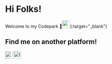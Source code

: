 # Hi Folks! 
Welcome to my Codepark 🏡[<img src="https://media.giphy.com/media/hvRJCLFzcasrR4ia7z/giphy.gif" width="25px">](https://fachridantm.github.io/){:target="_blank"}

## Find me on another platform!

<a href="https://www.linkedin.com/in/fachridantm/" target="_blank"><img align="left" alt="LinkedIn" width="24px" src="https://content.linkedin.com/content/dam/me/brand/en-us/brand-home/logos/In-Blue-Logo.png.original.png"></a>
<a href="https://www.instagram.com/fachridantm/" target="_blank"><img align="left" alt="Instagram" width="24px" src="https://upload.wikimedia.org/wikipedia/commons/thumb/a/a5/Instagram_icon.png/600px-Instagram_icon.png"></a>
<!--
**fachridantm/fachridantm** is a ✨ _special_ ✨ repository because its `README.md` (this file) appears on your GitHub profile.

Here are some ideas to get you started:

- 🔭 I’m currently working on ...
- 🌱 I’m currently learning ...
- 👯 I’m looking to collaborate on ...
- 🤔 I’m looking for help with ...
- 💬 Ask me about ...
- 📫 How to reach me: ...
- 😄 Pronouns: ...
- ⚡ Fun fact: ...
-->
